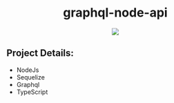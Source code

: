 <h1 align="center">graphql-node-api</h1>
<p align="center">
    <a href="https://github.com/rios0rios0/USocial-Network/releases/latest" alt="Latest Release">
        <img src="https://img.shields.io/github/release/rios0rios0/USocial-Network.svg?style=for-the-badge&logo=github" /></a>
</p>

## Project Details:
- NodeJs
- Sequelize
- Graphql
- TypeScript
